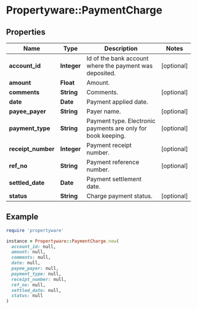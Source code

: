 # Propertyware::PaymentCharge

## Properties

| Name | Type | Description | Notes |
| ---- | ---- | ----------- | ----- |
| **account_id** | **Integer** | Id of the bank account where the payment was deposited. | [optional] |
| **amount** | **Float** | Amount. |  |
| **comments** | **String** | Comments. | [optional] |
| **date** | **Date** | Payment applied date. |  |
| **payee_payer** | **String** | Payer name. | [optional] |
| **payment_type** | **String** | Payment type. Electronic payments are only for book keeping. | [optional] |
| **receipt_number** | **Integer** | Payment receipt number. | [optional] |
| **ref_no** | **String** | Payment reference number. | [optional] |
| **settled_date** | **Date** | Payment settlement date. |  |
| **status** | **String** | Charge payment status. | [optional] |

## Example

```ruby
require 'propertyware'

instance = Propertyware::PaymentCharge.new(
  account_id: null,
  amount: null,
  comments: null,
  date: null,
  payee_payer: null,
  payment_type: null,
  receipt_number: null,
  ref_no: null,
  settled_date: null,
  status: null
)
```

